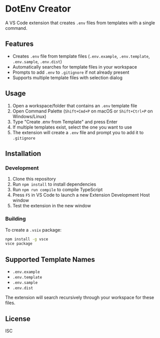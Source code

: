 # DotEnv Creator

A VS Code extension that creates `.env` files from templates with a single command.

## Features

- Creates `.env` file from template files (`.env.example`, `.env.template`, `.env.sample`, `.env.dist`)
- Automatically searches for template files in your workspace
- Prompts to add `.env` to `.gitignore` if not already present
- Supports multiple template files with selection dialog

## Usage

1. Open a workspace/folder that contains an `.env` template file
2. Open Command Palette (`Shift+Cmd+P` on macOS or `Shift+Ctrl+P` on Windows/Linux)
3. Type "Create .env from Template" and press Enter
4. If multiple templates exist, select the one you want to use
5. The extension will create a `.env` file and prompt you to add it to `.gitignore`

## Installation

### Development

1. Clone this repository
2. Run `npm install` to install dependencies
3. Run `npm run compile` to compile TypeScript
4. Press `F5` in VS Code to launch a new Extension Development Host window
5. Test the extension in the new window

### Building

To create a `.vsix` package:

```bash
npm install -g vsce
vsce package
```

## Supported Template Names

- `.env.example`
- `.env.template`
- `.env.sample`
- `.env.dist`

The extension will search recursively through your workspace for these files.

## License

ISC